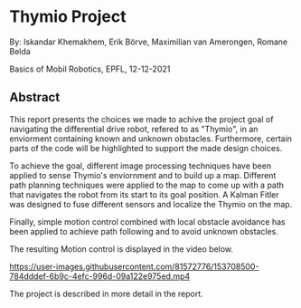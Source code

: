 # Thymio Project
By: Iskandar Khemakhem, Erik Börve, Maximilian van Amerongen, Romane Belda

Basics of Mobil Robotics, EPFL, 12-12-2021


## Abstract
This report presents the choices we made to achive the project goal of navigating the differential drive robot, refered to as "Thymio", in an enviorment containing known and unknown obstacles. Furthermore, certain parts of the code will be highlighted to support the made design choices.

To achieve the goal, different image processing techniques have been applied to sense Thymio's enviornment and to build up a map. Different path planning techniques were applied to the map to come up with a path that navigates the robot from its start to its goal position.
A Kalman Fitler was designed to fuse different sensors and localize the Thymio on the map.

Finally, simple motion control combined with local obstacle avoidance has been applied to achieve path following and to avoid unknown obstacles.

The resulting Motion control is displayed in the video below.


https://user-images.githubusercontent.com/81572776/153708500-784dddef-6b9c-4efc-996d-09a122e975ed.mp4


The project is described in more detail in the report.
